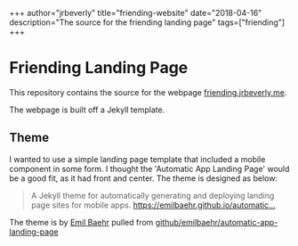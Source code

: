 +++
author="jrbeverly"
title="friending-website"
date="2018-04-16"
description="The source for the friending landing page"
tags=["friending"]
+++
# Friending Landing Page

This repository contains the source for the webpage [friending.jrbeverly.me](https://friending.jrbeverly.me/).

The webpage is built off a Jekyll template.

## Theme 

I wanted to use a simple landing page template that included a mobile component in some form. I thought the 'Automatic App Landing Page' would be a good fit, as it had front and center. The theme is designed as below:

> A Jekyll theme for automatically generating and deploying landing page sites for mobile apps. https://emilbaehr.github.io/automatic…

The theme is by [Emil Baehr](https://emilbaehr.com/) pulled from [github/emilbaehr/automatic-app-landing-page](https://github.com/emilbaehr/automatic-app-landing-page)